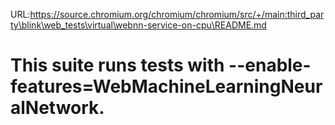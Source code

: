 URL:https://source.chromium.org/chromium/chromium/src/+/main:third_party\blink\web_tests\virtual\webnn-service-on-cpu\README.md
# This suite runs tests with --enable-features=WebMachineLearningNeuralNetwork.
